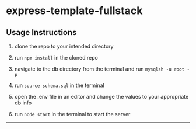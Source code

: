 # express-template-fullstack

## Usage Instructions

1. clone the repo to your intended directory
   
2. run `npm install` in the cloned repo

3. navigate to the db directory from the terminal and run `mysqlsh -u root -p` 

4. run `source schema.sql` in the terminal

5. open the .env file in an editor and change the values to your appropriate db info

6. run `node start` in the terminal to start the server
---
